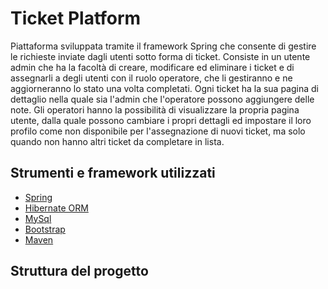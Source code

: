 # Ticket Platform
Piattaforma sviluppata tramite il framework Spring che consente di gestire le richieste inviate dagli utenti sotto forma di ticket.
Consiste in un utente admin che ha la facoltà di creare, modificare ed eliminare i ticket e di assegnarli a degli utenti con il ruolo operatore, che li gestiranno e ne aggiorneranno lo stato una volta completati.
Ogni ticket ha la sua pagina di dettaglio nella quale sia l'admin che l'operatore possono aggiungere delle note.
Gli operatori hanno la possibilità di visualizzare la propria pagina utente, dalla quale possono cambiare i propri dettagli ed impostare il loro profilo come non disponibile per l'assegnazione di nuovi ticket, ma solo quando non hanno altri ticket da completare in lista.

## Strumenti e framework utilizzati

* [Spring](https://spring.io/)
* [Hibernate ORM](https://hibernate.org/orm/)
* [MySql](https://www.mysql.com)
* [Bootstrap](https://getbootstrap.com/)
* [Maven](https://maven.apache.org/)

## Struttura del progetto


